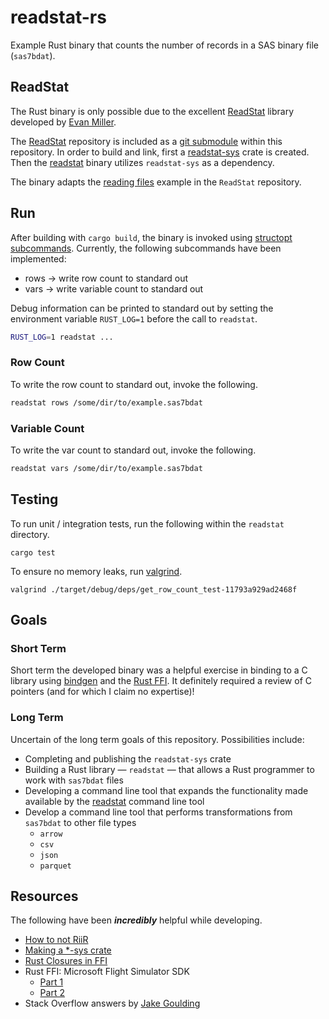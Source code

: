 # readstat-rs
Example Rust binary that counts the number of records in a SAS binary file (`sas7bdat`).

## ReadStat
The Rust binary is only possible due to the excellent [ReadStat](https://github.com/WizardMac/ReadStat) library developed by [Evan Miller](https://www.evanmiller.org).

The [ReadStat](https://github.com/WizardMac/ReadStat) repository is included as a [git submodule](https://git-scm.com/book/en/v2/Git-Tools-Submodules) within this repository.  In order to build and link, first a [readstat-sys](https://github.com/curtisalexander/readstat-rs/readstat-sys) crate is created.  Then the [readstat](https://github.com/curtisalexander/readstat-rs/readstat) binary utilizes `readstat-sys` as a dependency.

The binary adapts the [reading files](https://github.com/WizardMac/ReadStat#library-usage-reading-files) example in the `ReadStat` repository.

## Run
After building with `cargo build`, the binary is invoked using [structopt subcommands](https://docs.rs/structopt/0.3.20/structopt/#external-subcommands).  Currently, the following subcommands have been implemented:
- rows &rarr; write row count to standard out
- vars &rarr; write variable count to standard out

Debug information can be printed to standard out by setting the environment variable `RUST_LOG=1` before the call to `readstat`.

```sh
RUST_LOG=1 readstat ...
```

### Row Count
To write the row count to standard out, invoke the following.

```sh
readstat rows /some/dir/to/example.sas7bdat 
```

### Variable Count
To write the var count to standard out, invoke the following.

```sh
readstat vars /some/dir/to/example.sas7bdat 
```

## Testing
To run unit / integration tests, run the following within the `readstat` directory.

```
cargo test
```

To ensure no memory leaks, run [valgrind](https://valgrind.org/).

```
valgrind ./target/debug/deps/get_row_count_test-11793a929ad2468f
```

## Goals

### Short Term
Short term the developed binary was a helpful exercise in binding to a C library using [bindgen](https://rust-lang.github.io/rust-bindgen/) and the [Rust FFI](https://doc.rust-lang.org/nomicon/ffi.html).  It definitely required a review of C pointers (and for which I claim no expertise)!

### Long Term
Uncertain of the long term goals of this repository.  Possibilities include:
- Completing and publishing the `readstat-sys` crate
- Building a Rust library &mdash; `readstat` &mdash; that allows a Rust programmer to work with `sas7bdat` files
- Developing a command line tool that expands the functionality made available by the [readstat](https://github.com/WizardMac/ReadStat#command-line-usage) command line tool
- Develop a command line tool that performs transformations from `sas7bdat` to other file types
    - `arrow`
    - `csv`
    - `json`
    - `parquet`

## Resources
The following have been **_incredibly_** helpful while developing.
- [How to not RiiR](http://adventures.michaelfbryan.com/posts/how-not-to-riir/#building-chmlib-sys)
- [Making a *-sys crate](https://kornel.ski/rust-sys-crate)
- [Rust Closures in FFI](https://adventures.michaelfbryan.com/posts/rust-closures-in-ffi/)
- Rust FFI: Microsoft Flight Simulator SDK
    - [Part 1](https://youtu.be/jNNz4h3iIlw)
    - [Part 2](https://youtu.be/ugiR9M16fwg)
- Stack Overflow answers by [Jake Goulding](https://stackoverflow.com/users/155423/shepmaster)